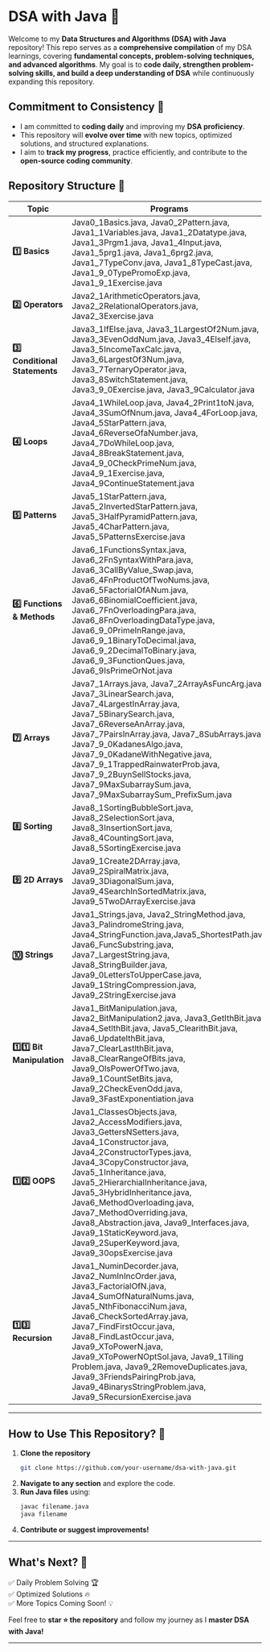 # **DSA with Java 🚀**  

Welcome to my **Data Structures and Algorithms (DSA) with Java** repository! This repo serves as a **comprehensive compilation** of my DSA learnings, covering **fundamental concepts, problem-solving techniques, and advanced algorithms**. My goal is to **code daily, strengthen problem-solving skills, and build a deep understanding of DSA** while continuously expanding this repository.  

## **Commitment to Consistency 📌**  
- I am committed to **coding daily** and improving my **DSA proficiency**.  
- This repository will **evolve over time** with new topics, optimized solutions, and structured explanations.  
- I aim to **track my progress**, practice efficiently, and contribute to the **open-source coding community**.  

## **Repository Structure 📂**  

| **Topic**                 | **Programs** |
|---------------------------|-------------|
| **1️⃣ Basics** | Java0_1Basics.java, Java0_2Pattern.java, Java1_1Variables.java, Java1_2Datatype.java, Java1_3Prgm1.java, Java1_4Input.java, Java1_5prg1.java, Java1_6prg2.java, Java1_7TypeConv.java, Java1_8TypeCast.java, Java1_9_0TypePromoExp.java, Java1_9_1Exercise.java |
| **2️⃣ Operators** | Java2_1ArithmeticOperators.java, Java2_2RelationalOperators.java, Java2_3Exercise.java |
| **3️⃣ Conditional Statements** | Java3_1IfElse.java, Java3_1LargestOf2Num.java, Java3_3EvenOddNum.java, Java3_4ElseIf.java, Java3_5IncomeTaxCalc.java, Java3_6LargestOf3Num.java, Java3_7TernaryOperator.java, Java3_8SwitchStatement.java, Java3_9_0Exercise.java, Java3_9Calculator.java |
| **4️⃣ Loops** | Java4_1WhileLoop.java, Java4_2Print1toN.java, Java4_3SumOfNnum.java, Java4_4ForLoop.java, Java4_5StarPattern.java, Java4_6ReverseOfaNumber.java, Java4_7DoWhileLoop.java, Java4_8BreakStatement.java, Java4_9_0CheckPrimeNum.java, Java4_9_1Exercise.java, Java4_9ContinueStatement.java |
| **5️⃣ Patterns** | Java5_1StarPattern.java, Java5_2InvertedStarPattern.java, Java5_3HalfPyramidPattern.java, Java5_4CharPattern.java, Java5_5PatternsExercise.java |
| **6️⃣ Functions & Methods** | Java6_1FunctionsSyntax.java, Java6_2FnSyntaxWithPara.java, Java6_3CallByValue_Swap.java, Java6_4FnProductOfTwoNums.java, Java6_5FactorialOfANum.java, Java6_6BinomialCoefficient.java, Java6_7FnOverloadingPara.java, Java6_8FnOverloadingDataType.java, Java6_9_0PrimeInRange.java, Java6_9_1BinaryToDecimal.java, Java6_9_2DecimalToBinary.java, Java6_9_3FunctionQues.java, Java6_9IsPrimeOrNot.java |
| **7️⃣ Arrays** | Java7_1Arrays.java, Java7_2ArrayAsFuncArg.java, Java7_3LinearSearch.java, Java7_4LargestInArray.java, Java7_5BinarySearch.java, Java7_6ReverseAnArray.java, Java7_7PairsInArray.java, Java7_8SubArrays.java, Java7_9_0KadanesAlgo.java, Java7_9_0KadaneWithNegative.java, Java7_9_1TrappedRainwaterProb.java, Java7_9_2BuynSellStocks.java, Java7_9MaxSubarraySum.java, Java7_9MaxSubarraySum_PrefixSum.java |
| **8️⃣ Sorting** | Java8_1SortingBubbleSort.java, Java8_2SelectionSort.java, Java8_3InsertionSort.java, Java8_4CountingSort.java, Java8_5SortingExercise.java |
| **9️⃣ 2D Arrays** | Java9_1Create2DArray.java, Java9_2SpiralMatrix.java, Java9_3DiagonalSum.java, Java9_4SearchInSortedMatrix.java, Java9_5TwoDArrayExercise.java |
| **🔟 Strings** | Java1_Strings.java, Java2_StringMethod.java, Java3_PalindromeString.java, Java4_StringFunction.java,Java5_ShortestPath.java Java6_FuncSubstring.java, Java7_LargestString.java, Java8_StringBuilder.java, Java9_0LettersToUpperCase.java, Java9_1StringCompression.java, Java9_2StringExercise.java |
| **1️⃣1️⃣ Bit Manipulation** | Java1_BitManipulation.java, Java2_BitManipulation2.java, Java3_GetIthBit.java, Java4_SetlthBit.java, Java5_ClearithBit.java, Java6_UpdatelthBit.java, Java7_ClearLastlthBit.java, Java8_ClearRangeOfBits.java, Java9_OlsPowerOfTwo.java, Java9_1CountSetBits.java, Java9_2CheckEvenOdd.java, Java9_3FastExponentiation.java |
| **1️⃣2️⃣ OOPS** | Java1_ClassesObjects.java, Java2_AccessModifiers.java, Java3_GettersNSetters.java, Java4_1Constructor.java, Java4_2ConstructorTypes.java, Java4_3CopyConstructor.java, Java5_1Inheritance.java, Java5_2HierarchialInheritance.java, Java5_3HybridInheritance.java, Java6_MethodOverloading.java, Java7_MethodOverriding.java, Java8_Abstraction.java, Java9_Interfaces.java, Java9_1StaticKeyword.java, Java9_2SuperKeyword.java, Java9_30opsExercise.java |
| **1️⃣3️⃣ Recursion** | Java1_NuminDecorder.java, Java2_NumInIncOrder.java, Java3_FactorialOfN.java, Java4_SumOfNaturalNums.java, Java5_NthFibonacciNum.java, Java6_CheckSortedArray.java, Java7_FindFirstOccur.java, Java8_FindLastOccur.java, Java9_XToPowerN.java, Java9_XToPowerNOptSol.java, Java9_1Tiling Problem.java, Java9_2RemoveDuplicates.java, Java9_3FriendsPairingProb.java, Java9_4BinarysStringProblem.java, Java9_5RecursionExercise.java |     


---

## **How to Use This Repository? 📖**  
1. **Clone the repository**  
   ```sh
   git clone https://github.com/your-username/dsa-with-java.git
   ```
2. **Navigate to any section** and explore the code.  
3. **Run Java files** using:  
   ```sh
   javac filename.java  
   java filename
   ```
4. **Contribute or suggest improvements!**  

---

## **What's Next? 🚀**  
✅ Daily Problem Solving 🏆  
✅ Optimized Solutions 🔥  
✅ More Topics Coming Soon! 💡  

Feel free to **star ⭐ the repository** and follow my journey as I **master DSA with Java!**  

---
